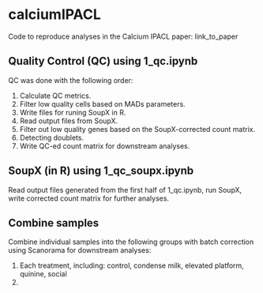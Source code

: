 # calciumIPACL
Code to reproduce analyses in the Calcium IPACL paper: link_to_paper

## Quality Control (QC) using 1_qc.ipynb

QC was done with the following order:
1. Calculate QC metrics.
2. Filter low quality cells based on MADs parameters.
3. Write files for runing SoupX in R.
4. Read output files from SoupX.
5. Filter out low quality genes based on the SoupX-corrected count matrix.
6. Detecting doublets.
7. Write QC-ed count matrix for downstream analyses.


## SoupX (in R) using 1_qc_soupx.ipynb

Read output files generated from the first half of 1_qc.ipynb, run SoupX, write corrected count matrix for further analyses.

## Combine samples
Combine individual samples into the following groups with batch correction using Scanorama for downstream analyses:
1. Each treatment, including: control, condense milk, elevated platform, quinine, social
2. 
